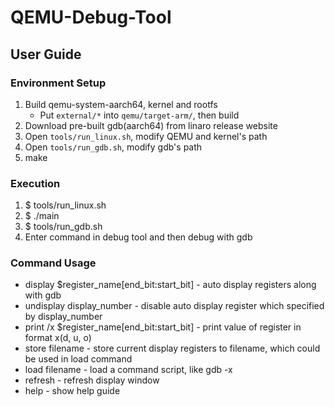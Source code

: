 QEMU-Debug-Tool
===============
## User Guide ##
### Environment Setup ###
   1. Build qemu-system-aarch64, kernel and rootfs
      * Put `external/*` into `qemu/target-arm/`, then build
   2. Download pre-built gdb(aarch64) from linaro release website
   3. Open `tools/run_linux.sh`, modify QEMU and kernel's path
   4. Open `tools/run_gdb.sh`, modify gdb's path
   5. make

### Execution ###
   1. $ tools/run_linux.sh
   2. $ ./main
   3. $ tools/run_gdb.sh
   4. Enter command in debug tool and then debug with gdb

### Command Usage ###
   * display $register_name[end_bit:start_bit] - auto display registers along with gdb
   * undisplay display_number - disable auto display register which specified by display_number
   * print /x $register_name[end_bit:start_bit] - print value of register in format x(d, u, o)
   * store filename - store current display registers to filename, which could be used in load command
   * load filename - load a command script, like gdb -x
   * refresh - refresh display window
   * help - show help guide
